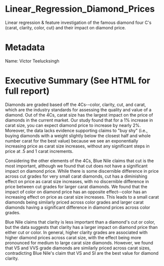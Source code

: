 # Linear_Regression_Diamond_Prices
Linear regression & feature investigation of the famous diamond four C's (carat, clarity, color, cut) and their impact on diamond price. 

# Metadata
Name: Victor Teelucksingh

# Executive Summary (See HTML for full report)
Diamonds are graded based off the 4Cs--color, clarity, cut, and carat, which are the industry standards for assessing the quality and value of a diamond. Out of the 4Cs, carat size has the largest impact on the price of diamonds in the current market. Our study found that for a 1% increase in carat size, you can expect diamond price to increase by nearly 2%. Moreover, the data lacks evidence supporting claims to "buy shy" (i.e., buying diamonds with a weight slightly below the closest half and whole number carat for the best value) because we see an exponentially increasing price as carat size increases, without any significant steps in price at .5 and 1 carat increments.

Considering the other elements of the 4Cs, Blue Nile claims that cut is the most important, although we found that cut does not have a significant impact on diamond price. While there is some discernible difference in price across cut grades for very small carat diamonds, cut has a diminishing effect on price as carat size increases, with no discernible difference in price between cut grades for larger carat diamonds. We found that the impact of color on diamond price has an opposite effect--color has an increasing effect on price as carat size increases. This leads to a small carat diamonds being similarly priced across color grades and larger carat diamonds having a significant difference in diamond prices across color grades.

Blue Nile claims that clarity is less important than a diamond's cut or color, but the data suggests that clarity has a larger impact on diamond price than either cut or color. In general, higher clarity grades are associated with higher diamond prices across carat size, with the effect being more pronounced for medium to large carat size diamonds. However, we found that VS and VVS grade diamonds are similarly priced across carat sizes, contradicting Blue Nile's claim that VS and SI are the best value for diamond clarity.
